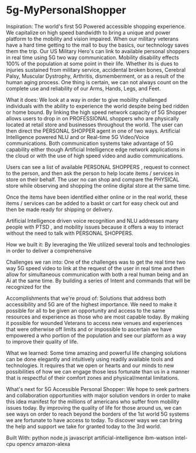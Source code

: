 # 5g-MyPersonalShopper

Inspiration:
The world's first 5G Powered accessible shopping experience. We capitalize on high speed bandwidth to bring a unique and power platform to the mobility and vision impaired. When our military veterans have a hard time getting to the mall to buy the basics, our technology saves them the trip. Our US Military Hero's can link to available personal shoppers in real time using 5G two way communication. Mobility disability effects 100% of the population at some point in their life. Whether its is dues to injuries sustained from military service, accidental broken bones, Cerebral Palsy, Muscular Dystrophy, Arthritis, dismemberment, or as a result of the human aging process. One thing is certain, we can not always count on the complete use and reliability of our Arms, Hands, Legs, and Feet.

What it does:
We look at a way in order to give mobility challenged individuals with the ability to experience the world despite being bed ridden or home bound. By linking the high speed network capacity of 5G Shopper allows users to drop in on PROFESSIONAL shoppers who are physically located at retail store and businesses throughout the world.
The user can then direct the PERSONAL SHOPPER agent in one of two ways. Artificial Intelligence powered NLU and or Real-time 5G Video/Voice communications. Both communication systems take advantage of 5G capability either though Artificial Intelligence edge network applications in the cloud or with the use of high speed video and audio communications.

Users can see a list of available PERSONAL SHOPPERS , request to connect to the person, and then ask the person to help locate items / services in store on their behalf. The user no can shop and compare the PHYSICAL store while observing and shopping the online digital store at the same time.

Once the items have been identified either online or in the real world, these items / services can be added to a baskt or cart for easy check out and then be made ready for shipping or delivery.

Artificial Intelligence driven voice recognition and NLU addresses many people with PTSD , and mobility issues because it offers a way to interact without the need to talk with PERSONAL SHOPPERS.

How we built it:
By leveraging the We utilized several tools and technologies in order to deliver a comprehensive

Challenges we ran into:
One of the challenges was to get the real time two way 5G speed video to link at the request of the user in real time and then allow for simultaneous communication with both a real human being and an Ai at the same time. By building a series of Intent and commands that will be recognized for the

Accomplishments that we're proud of:
Solutions that address both accessibility and 5G are of the highest importance. We need to make it possible for all to be given an opportunity and access to the same resources and experience as those who are most capable today. By making it possible for wounded Veterans to access new venues and experiences that were otherwise off limits and or impossible to ascertain we have empowered a who portion of the population and see our platform as a way to improve their quality of life.

What we learned:
Some time amazing and powerful life changing solutions can be done elegantly and intuitively using readily available tools and technologies. It requires that we open or hearts and our minds to new possibilities of how we can engage those less fortunate than us in a manner that is respectful of their comfort zones and physical/mental limitations.

What's next for 5G Accessible Personal Shopper:
We hope to seek partners and collaboration opportunities with major solution vendors in order to make this idea manifest for the millions of americans who suffer from mobility issues today. By improving the quality of life for those around us, we can see ways on order to reach beyond the borders of the 1st world 5G systems we are fortunate to have access to today. To discover ways we can bring the help and support we take for granted today to the 3rd world.

Built With:
python
node.js
javascript
artificial-intelligence
ibm-watson
intel-cpu
opencv
amazon-alexa
